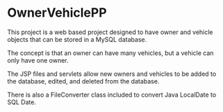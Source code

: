 # OwnerVehiclePP

This project is a web based project designed to have owner and vehicle objects that can be stored in a MySQL database.

The concept is that an owner can have many vehicles, but a vehicle can only have one owner.

The JSP files and servlets allow new owners and vehicles to be added to the database, edited, and deleted from the database.

There is also a FileConverter class included to convert Java LocalDate to SQL Date.
